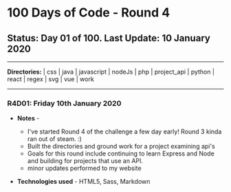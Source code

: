 # 100 Days of Code - Round 4

## **Status:** Day 01 of 100. **Last Update:** 10 January 2020
___
**Directories:** | css | java | javascript | nodeJs | php | project_api | python | react | regex | svg | vue | work
___

### R4D01:  Friday 10th January 2020
+ **Notes** - 
  + I've started Round 4 of the challenge a few day early! Round 3 kinda ran out of steam.  :)
  + Built the directories and ground work for a project examining api's
  + Goals for this round include continuing to learn Express and Node and building for projects that use an API.
  + minor updates performed to my website

+ **Technologies used** - HTML5, Sass, Markdown